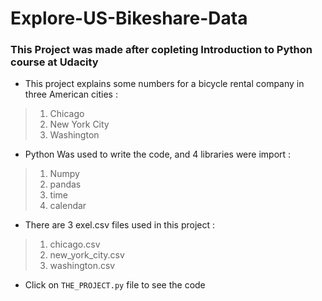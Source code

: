 # Explore-US-Bikeshare-Data
### This Project was made after copleting Introduction to Python course at Udacity
  
+ This project explains some numbers for a bicycle rental company in three American cities :
>1. Chicago
>2. New York City
>3. Washington

+ Python Was used to write the code, and 4 libraries were import :
>1. Numpy
>2. pandas
>3. time
>4. calendar

+ There are 3 exel.csv files used in this project :
>1. chicago.csv
>2. new_york_city.csv
>3. washington.csv

+ Click on `THE_PROJECT.py` file to see the code
